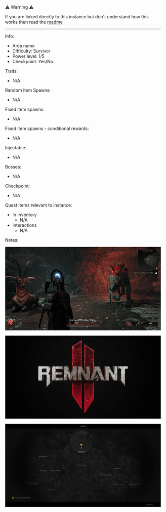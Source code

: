 ⚠️ Warning ⚠️

If you are linked directly to this instance but don't understand how this works then read the [readme](https://github.com/razeedazee/remnant2-instances/blob/main/README.md)

<hr>

Info:

- Area name
- Difficulty: Survivor
- Power level: 1/5
- Checkpoint: Yes/No

Traits:

- N/A

Random item Spawns:

- N/A

Fixed item spawns:

- N/A

Fixed item spawns - conditional rewards:

- N/A

Injectable:

- N/A

Bosses:

- N/A

Checkpoint:

- N/A

Quest items relevant to instance:

- In Inventory
  - N/A
- Interactions
  - N/A

Notes:

>

![](info/info.png)

![](info/mini-map.png)

![](info/travel-map.png)
